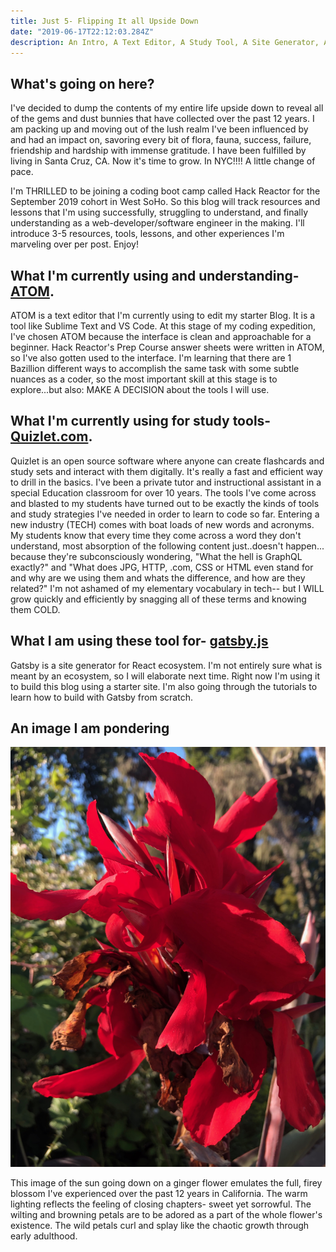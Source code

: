 ```yaml
---
title: Just 5- Flipping It all Upside Down
date: "2019-06-17T22:12:03.284Z"
description: An Intro, A Text Editor, A Study Tool, A Site Generator, An Image
---
```

## What's going on here?

I've decided to dump the contents of my entire life upside down to reveal all of the gems and dust bunnies that have collected over the past 12 years. I am packing up and moving out of the lush realm I've been influenced by and had an impact on, savoring every bit of flora, fauna, success, failure, friendship and hardship with immense gratitude. I have been fulfilled by living in Santa Cruz, CA. Now it's time to grow. In NYC!!!! A little change of pace.

I'm THRILLED to be joining a coding boot camp called Hack Reactor for the September 2019 cohort in West SoHo. So this blog will track resources and lessons that I'm using successfully, struggling to understand, and finally understanding as a web-developer/software engineer in the making. I'll introduce 3-5 resources, tools, lessons, and other experiences I'm marveling over per post. Enjoy!

## What I'm currently using and understanding- [ATOM](https://atom.io).

ATOM is a text editor that I'm currently using to edit my starter Blog. It is a tool like Sublime Text and VS Code. At this stage of my coding expedition, I've chosen ATOM because the interface is clean and approachable for a beginner.  Hack Reactor's Prep Course answer sheets were written in ATOM, so I've also gotten used to the interface. I'm learning that there are 1 Bazillion different ways to accomplish the same task with some subtle nuances as a coder, so the most important skill at this stage is to explore...but also: MAKE A DECISION about the tools I will use.

## What I'm currently using for study tools- [Quizlet.com](https://quizlet.com/_6aw7up).

Quizlet is an open source software where anyone can create flashcards and study sets and interact with them digitally. It's really a fast and efficient way to drill in the basics. I've been a private tutor and instructional assistant in a special Education classroom for over 10 years. The tools I've come across and blasted to my students have turned out to be exactly the kinds of tools and study strategies I've needed in order to learn to code so far. Entering a new industry (TECH) comes with boat loads of new words and acronyms. My students know that every time they come across a word they don't understand, most absorption of the following content just..doesn't happen... because they're subconsciously wondering, "What the hell is GraphQL exactly?" and "What does JPG, HTTP, .com, CSS or HTML even stand for and why are we using them and whats the difference, and how are they related?" I'm not ashamed of my elementary vocabulary in tech-- but I WILL grow quickly and efficiently by snagging all of these terms and knowing them COLD.

## What I am using these tool for- [gatsby.js](https://www.gatsbyjs.org/)

Gatsby is a site generator for React ecosystem. I'm not entirely sure what is meant by an ecosystem, so I will elaborate next time. Right now I'm using it to build this blog using a starter site. I'm also going through the tutorials to learn how to build with Gatsby from scratch.

## An image I am pondering

![ginger](./ginger.jpeg)

This image of the sun going down on a ginger flower emulates the full, firey blossom I've experienced over the past 12 years in California. The warm lighting reflects the feeling of closing chapters- sweet yet sorrowful. The wilting and browning petals are to be adored as a part of the whole flower's existence. The wild petals curl and splay like the chaotic growth through early adulthood.
